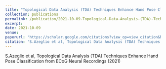 ```yaml
---
title: "Topological Data Analysis (TDA) Techniques Enhance Hand Pose Classification from ECoG Neural Recordings"
collection: publications
permalink: /publication/2021-10-09-Topological-Data-Analysis-(TDA)-Techniques-Enhance-Hand-Pose-Classification-from-ECoG-Neural-Recordings
excerpt: 
date: 2021-10-09
venue: 
paperurl: 'https://scholar.google.com/citations?view_op=view_citation&hl=en&user=rTk6DZgAAAAJ&sortby=pubdate&citation_for_view=rTk6DZgAAAAJ:2osOgNQ5qMEC'
citation: 'S.Azeglio et al, Topological Data Analysis (TDA) Techniques Enhance Hand Pose Classification from ECoG Neural Recordings (2021)'
---
```

S.Azeglio et al, Topological Data Analysis (TDA) Techniques Enhance Hand Pose Classification from ECoG Neural Recordings (2021)
